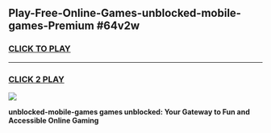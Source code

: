 
## Play-Free-Online-Games-unblocked-mobile-games-Premium #64v2w
<h3>
<a href="https://premium.freeplayer.one?title=unblocked-mobile-games&ref=8M">CLICK TO PLAY</a></h3>
<hr>

<h3>
<a href="https://premium.freeplayer.one?title=unblocked-mobile-games&ref=8M">CLICK 2 PLAY</a>
  
</h3>

<a href="https://premium.freeplayer.one?title=unblocked-mobile-games&ref=8M"><img src="https://clearcache.store/games.png"></a>


**unblocked-mobile-games games unblocked: Your Gateway to Fun and Accessible Online Gaming**
